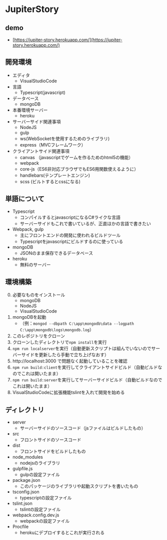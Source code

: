 # JupiterStory

## demo
* [https://jupiter-story.herokuapp.com/](https://jupiter-story.herokuapp.com/)

## 開発環境
* エディタ
  * VisualStudioCode
* 言語
  * Typescript(javascript)
* データベース
  * mongoDB
* 本番環境サーバー
  * heroku
* サーバーサイド関連事項
  * NodeJS
  * gulp
  * ws(WebSocketを使用するためのライブラリ)
  * express（MVCフレームワーク）
* クライアントサイド関連事項
  * canvas （javascriptでゲームを作るためのhtml5の機能）
  * webpack
  * core-js（ES6非対応ブラウザでもES6用関数使えるように）
  * handlebars(テンプレートエンジン)
  * scss (ビルトするとcssになる)


## 単語について
* Typescript
  * コンパイルするとjavascriptになるC#ライクな言語
  * サーバーサイドもこれで書いているが、正直ほかの言語で書きたい
* Webpack, gulp
  * 主にフロントエンドの開発に使われるビルドツール
  * Typescriptをjavascriptにビルドするのに使っている
* mongoDB
  * JSONのまま保存できるデータベース
* heroku
  * 無料のサーバー

## 環境構築
 0. 必要なものをインストール
    * mongoDB
    * NodeJS
    * VisualStudioCode
 0. mongoDBを起動
    * （例：`mongod --dbpath C:\app\mongodb\data --logpath C:\app\mongodb\logs\mongodb.log`）
 0. このレポジトリをクローン
 0. クローンしたディレクトリで`npm install`を実行
 0. `npm run localserver`を実行（自動更新スクリプトは組んでいないのでサーバーサイドを更新したら手動で立ち上げなおす）
 0. http://localhost:3000 で問題なく起動していることを確認
 0. `npm run build:client`を実行してクライアントサイドビルド（自動ビルドなのでこれは開いたまま）
 0. `npm run build:server`を実行してサーバーサイドビルド（自動ビルドなのでこれは開いたまま）
 0. VisualStudioCodeに拡張機能tslintを入れて開発を始める

## ディレクトリ
* server
  * サーバーサイドのソースコード（jsファイルはビルドしたもの）
* src
  * フロントサイドのソースコード
* dist
  * フロントサイドをビルドしたもの
* node_modules
  * nodejsのライブラリ
* gulpfile.js
  * gulpの設定ファイル
* package.json
  * このパッケージのライブラリや起動スクリプトを書いたもの
* tsconfig.json
  * typescriptの設定ファイル
* tslint.json
  * tslintの設定ファイル
* webpack.config.dev.js
  * webpackの設定ファイル
* Procfile
  * herokuにデプロイするとこれが実行される